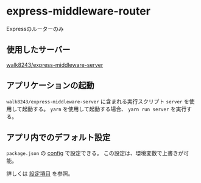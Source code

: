 # express-middleware-router
Expressのルーターのみ

## 使用したサーバー
[walk8243/express-middleware-server](https://github.com/walk8243/express-middleware-server.git)

## アプリケーションの起動
`walk8243/express-middleware-server` に含まれる実行スクリプト `server` を使用して起動する。
`yarn` を使用して起動する場合、 `yarn run server` を実行する。

## アプリ内でのデフォルト設定
`package.json` の [config](https://docs.npmjs.com/files/package.json#config) で設定できる。
この設定は、環境変数で上書きが可能。

詳しくは [設定項目](https://github.com/walk8243/express-middleware-server#%E8%A8%AD%E5%AE%9A%E9%A0%85%E7%9B%AE) を参照。
